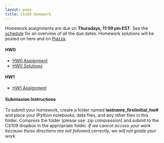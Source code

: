 ```yaml
---
layout: page
title: CS109 Homework
---
```


Homework assignments are due on **Thursdays, 11:59 pm EST**. See the [schedule](schedule.html) for an overview of all the due dates. Homework solutions will be posted on here and on [Piazza](https://piazza.com).

#### HW0

* [HW0 Assignment](http://nbviewer.ipython.org/github/cs109/2014/blob/master/homework/HW0.ipynb)
* [HW0 Solutions](http://nbviewer.ipython.org/github/cs109/2014/blob/master/homework-solutions/HW0_solutions.ipynb)

#### HW1

* [HW1 Assignment](http://nbviewer.ipython.org/github/cs109/2014/blob/master/homework/HW1.ipynb)

#### Submission Instructions
To submit your homework, create a folder named **lastname_firstinitial_hw#** and place your IPython notebooks, data files, and any other files in this folder. Compress the folder (please use .zip compression) and submit to the CS109 dropbox in the appropriate folder. *If we cannot access your work because these directions are not followed correctly, we will not grade your work.*
